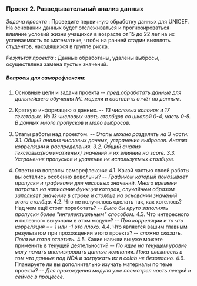 ### Проект 2. Разведывательный анализ данных
*Задача проекта* : Проведите первичную обработку данных для UNICEF. На основании данных будет отслеживаться и прогнозироваться влияние условий жизни учащихся в возрасте от 15 до 22 лет на их успеваемость по математике, чтобы на ранней стадии выявлять студентов, находящихся в группе риска.

*Результат проекта* : Данные обработаны, удалены выбросы, осуществлена замена пустых значений.

##### Вопросы для саморефлексии:
1. Основные цели и задачи проекта -- _пред.обработать данные для дальнейшего обучения ML модели и составить отчёт по данным._
2. Краткую информацию о данных. -- _13 числовых колонок и 17 текстовых. Из 13 числовых часть столбцов со шкалой 0-4, часть 0-5. В данных много пропусков и мало выбросов._
3. Этапы работы над проектом. 
-- _Этапы можно разделить на 3 части:
    3.1.  Общий анализ числовых данных, устранение выбросов. Анализ корреляции и распределения.
    3.2. Общий анализ текстовых(номинативных) значений и их влияние на score.
    3.3. Устранение пропусков и удаление не используемых столбцов._

4. Ответы на вопросы саморефлексии:
    4.1. Какой частью своей работы вы остались особенно довольны? -- _Графиком который показывает пропуски и графиками для числовых значений. Много времени потратил на написание функции которая, случайным образом заполняет значение в строке и столбце на основании значений этого столбца._
    4.2. Что не получилось сделать так, как хотелось? Над чем ещё стоит поработать? -- _Было бы круто заполнять пропуски более "интелектуальным" способом._
    4.3. Что интересного и полезного вы узнали в этом модуле? -- _Про корреляции и то что корреляция == 1 или -1 это плохо._
    4.4. Что является вашим главным результатом при прохождении этого проекта? -- _сложно сказать. Пока не готов ответить._
    4.5. Какие навыки вы уже можете применить в текущей деятельности? -- _По идее на текущем уровне могу начать анализировать данные компании. Пока сложность в том что данные под NDA и загружать их в colab не безопасно._
    4.6. Планируете ли вы дополнительно изучать материалы по теме проекта? --  _Для прохождения модуля уже посмотрел часть лекций и сейчас в процессе._